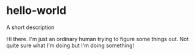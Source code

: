 # hello-world
A short description

Hi there.
I'm just an ordinary human trying to figure some things out.
Not quite sure what I'm doing but I'm doing something!
